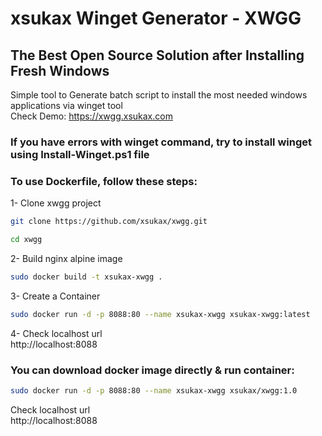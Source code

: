 # xsukax Winget Generator - XWGG
## The Best Open Source Solution after Installing Fresh Windows
Simple tool to Generate batch script to install the most needed windows applications via winget tool<br />
Check Demo: https://xwgg.xsukax.com
### If you have errors with winget command, try to install winget using Install-Winget.ps1 file
### To use Dockerfile, follow these steps:
1- Clone xwgg project
```sh
git clone https://github.com/xsukax/xwgg.git
```
```sh
cd xwgg
```
2- Build nginx alpine image
```sh
sudo docker build -t xsukax-xwgg .
```
3- Create a Container
```sh
sudo docker run -d -p 8088:80 --name xsukax-xwgg xsukax-xwgg:latest
```
4- Check localhost url<br/>
http://localhost:8088
### You can download docker image directly & run container:
```sh
sudo docker run -d -p 8088:80 --name xsukax-xwgg xsukax/xwgg:1.0
```
Check localhost url<br/>
http://localhost:8088
